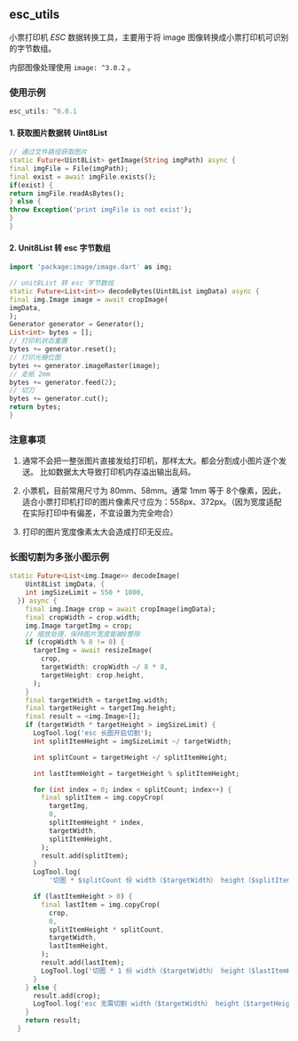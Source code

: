 ## esc_utils

小票打印机 *ESC* 数据转换工具，主要用于将 image 图像转换成小票打印机可识别的字节数组。

内部图像处理使用 `image: ^3.0.2` 。

### 使用示例

```dart
esc_utils: ^0.0.1
```

#### 1. 获取图片数据转 Uint8List
```dart
// 通过文件路径获取图片
static Future<Uint8List> getImage(String imgPath) async {
final imgFile = File(imgPath);
final exist = await imgFile.exists();
if(exist) {
return imgFile.readAsBytes();
} else {
throw Exception('print imgFile is not exist');
}
}
```
#### 2. Unit8List 转 esc 字节数组
```dart
import 'package:image/image.dart' as img;

// unit8List 转 esc 字节数组
static Future<List<int>> decodeBytes(Uint8List imgData) async {
final img.Image image = await cropImage(
imgData,
);
Generator generator = Generator();
List<int> bytes = [];
// 打印机状态重置
bytes += generator.reset();
// 打印光栅位图
bytes += generator.imageRaster(image);
// 走纸 2mm
bytes += generator.feed(2);
// 切刀
bytes += generator.cut();
return bytes;
}
```

### 注意事项

1. 通常不会把一整张图片直接发给打印机，那样太大。都会分割成小图片逐个发送。
   比如数据太大导致打印机内存溢出输出乱码。

2. 小票机，目前常用尺寸为 80mm、58mm。通常 1mm 等于 8个像素，因此，适合小票打印机打印的图片像素尺寸应为：558px、372px。（因为宽度适配在实际打印中有偏差，不宜设置为完全吻合）

3. 打印的图片宽度像素太大会造成打印无反应。

### 长图切割为多张小图示例
```dart
static Future<List<img.Image>> decodeImage(
    Uint8List imgData, {
    int imgSizeLimit = 550 * 1000,
  }) async {
    final img.Image crop = await cropImage(imgData);
    final cropWidth = crop.width;
    img.Image targetImg = crop;
    // 缩放处理，保持图片宽度能被8整除
    if (cropWidth % 8 != 0) {
      targetImg = await resizeImage(
        crop,
        targetWidth: cropWidth ~/ 8 * 8,
        targetHeight: crop.height,
      );
    }
    final targetWidth = targetImg.width;
    final targetHeight = targetImg.height;
    final result = <img.Image>[];
    if (targetWidth * targetHeight > imgSizeLimit) {
      LogTool.log('esc 长图开启切割');
      int splitItemHeight = imgSizeLimit ~/ targetWidth;

      int splitCount = targetHeight ~/ splitItemHeight;

      int lastItemHeight = targetHeight % splitItemHeight;

      for (int index = 0; index < splitCount; index++) {
        final splitItem = img.copyCrop(
          targetImg,
          0,
          splitItemHeight * index,
          targetWidth,
          splitItemHeight,
        );
        result.add(splitItem);
      }
      LogTool.log(
          '切图 * $splitCount 份 width（$targetWidth） height（$splitItemHeight）');

      if (lastItemHeight > 0) {
        final lastItem = img.copyCrop(
          crop,
          0,
          splitItemHeight * splitCount,
          targetWidth,
          lastItemHeight,
        );
        result.add(lastItem);
        LogTool.log('切图 * 1 份 width（$targetWidth） height（$lastItemHeight）');
      }
    } else {
      result.add(crop);
      LogTool.log('esc 无需切割 width（$targetWidth） height（$targetHeight）');
    }
    return result;
  }
```